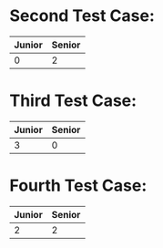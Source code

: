 # Second Test Case:

| Junior | Senior |
|-----|----|
| 0 | 2 |

# Third Test Case:

| Junior | Senior |
|-----|----|
| 3 | 0 |

# Fourth Test Case:

| Junior | Senior |
|-----|----|
| 2 | 2 |

